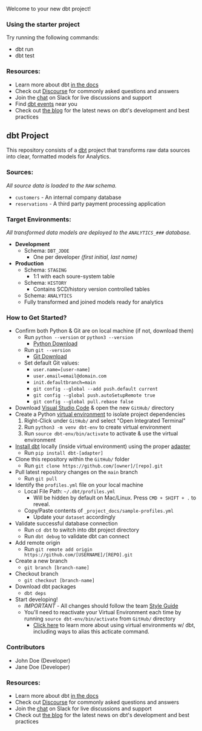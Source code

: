 Welcome to your new dbt project!

### Using the starter project

Try running the following commands:
- dbt run
- dbt test


### Resources:
- Learn more about dbt [in the docs](https://docs.getdbt.com/docs/introduction)
- Check out [Discourse](https://discourse.getdbt.com/) for commonly asked questions and answers
- Join the [chat](https://community.getdbt.com/) on Slack for live discussions and support
- Find [dbt events](https://events.getdbt.com) near you
- Check out [the blog](https://blog.getdbt.com/) for the latest news on dbt's development and best practices

## dbt Project
This repository consists of a [dbt](https://www.getdbt.com/) project that transforms raw data sources into clear, formatted models for Analytics.

### Sources:
_All source data is loaded to the `RAW` schema._
- `customers` - An internal company database
- `reservations` - A third party payment processing application

### Target Environments:
_All transformed data models are deployed to the `ANALYTICS_###` database._
- **Development**
   - Schema: `DBT_JDOE`
     - One per developer _(first initial, last name)_
- **Production**
   - Schema: `STAGING`
     - 1:1 with each soure-system table
   - Schema: `HISTORY`
     - Contains SCD/history version controlled tables   
   - Schema: `ANALYTICS`
    - Fully transformed and joined models ready for analytics
   
### How to Get Started?
- Confirm both Python & Git are on local machine (if not, download them)
   - Run `python --version` or `python3 --version`
      - [Python Download](https://www.python.org/downloads)
   - Run `git --version`
      - [Git Download](https://git-scm.com/downloads)
   - Set default Git values:
      - `user.name=[user-name]`
      - `user.email=email@domain.com`
      - `init.defaultbranch=main`
      - `git config --global --add push.default current`
      - `git config --global push.autoSetupRemote true`
      - `git config --global pull.rebase false`
- Download [Visual Studio Code](https://code.visualstudio.com/download) & open the new `GitHub/` directory 
- Create a Python [virtual environment](https://docs.getdbt.com/docs/faqs/install-pip-best-practices#using-virtual-environments) to isolate project dependencies
    1. Right-Click under `GitHub/` and select "Open Integrated Terminal"  
    2. Run `python3 -m venv dbt-env` to create virtual environment
    3. Run `source dbt-env/bin/activate` to activate & use the virtual environment
- [Install dbt](https://docs.getdbt.com/dbt-cli/install/overview) locally (inside virtual environment) using the proper [adapter](https://docs.getdbt.com/docs/supported-data-platforms)
    - Run `pip install dbt-[adapter]`
- Clone this repository within the `GitHub/` folder
    - Run `git clone https://github.com/[owner]/[repo].git`
- Pull latest repository changes on the `main` branch
    - Run `git pull`
- Identify the `profiles.yml` file on your local machine 
    - Local File Path: `~/.dbt/profiles.yml`
      - Will be hidden by default on Mac/Linux. Press `CMD + SHIFT + .` to reveal.
    - Copy/Paste contents of `_project_docs/sample-profiles.yml`
      - Update your `dataset` accordingly
- Validate successful database connection
    - Run `cd dbt` to switch into dbt project directory
    - Run `dbt debug` to validate dbt can connect
- Add remote origin
  - Run `git remote add origin https://github.com/[USERNAME]/[REPO].git`
- Create a new branch
    - `git branch [branch-name]`
- Checkout branch
    - `git checkout [branch-name]`
- Download dbt packages
    - `dbt deps`
- Start developing!
   - *IMPORTANT* - All changes should follow the team [Style Guide](_project_docs/style_guide.md)
   - You'll need to reactivate your Virtual Environment each time by running `source dbt-env/bin/activate` from `GitHub/` directory
      - [Click here](https://docs.getdbt.com/dbt-cli/install/pip#using-virtual-environments) to learn more about using virtual environments w/ dbt, including ways to alias this acticate command.

### Contributors
- John Doe (Developer)
- Jane Doe (Developer)

### Resources:
- Learn more about dbt [in the docs](https://docs.getdbt.com/docs/introduction)
- Check out [Discourse](https://discourse.getdbt.com/) for commonly asked questions and answers
- Join the [chat](https://community.getdbt.com/) on Slack for live discussions and support
- Check out [the blog](https://blog.getdbt.com/) for the latest news on dbt's development and best practices
